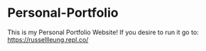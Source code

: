 # Personal-Portfolio
This is my Personal Portfolio Website! If you desire to run it go to: https://russellleung.repl.co/
